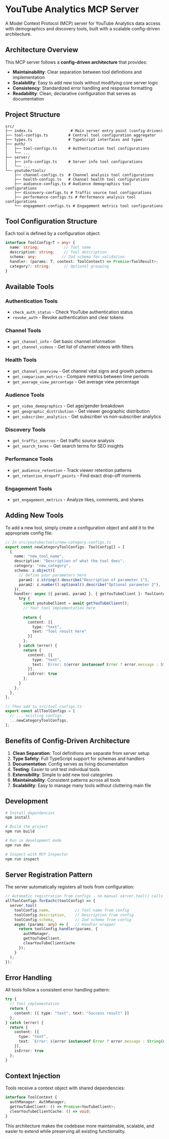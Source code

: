 # YouTube Analytics MCP Server

A Model Context Protocol (MCP) server for YouTube Analytics data access with demographics and discovery tools, built with a scalable config-driven architecture.

## Architecture Overview

This MCP server follows a **config-driven architecture** that provides:

- **Maintainability**: Clear separation between tool definitions and implementation
- **Scalability**: Easy to add new tools without modifying core server logic
- **Consistency**: Standardized error handling and response formatting
- **Readability**: Clean, declarative configuration that serves as documentation

## Project Structure

```
src/
├── index.ts                 # Main server entry point (config-driven)
├── tool-configs.ts         # Central tool configuration aggregator
├── types.ts                # TypeScript interfaces and types
├── auth/
│   ├── tool-configs.ts     # Authentication tool configurations
│   └── ...
├── server/
│   ├── info-configs.ts     # Server info tool configurations
│   └── ...
└── youtube/tools/
    ├── channel-configs.ts  # Channel analysis tool configurations
    ├── health-configs.ts   # Channel health tool configurations
    ├── audience-configs.ts # Audience demographics tool configurations
    ├── discovery-configs.ts # Traffic source tool configurations
    ├── performance-configs.ts # Performance analysis tool configurations
    └── engagement-configs.ts # Engagement metrics tool configurations
```

## Tool Configuration Structure

Each tool is defined by a configuration object:

```typescript
interface ToolConfig<T = any> {
  name: string;           // Tool name
  description: string;    // Tool description
  schema: any;           // Zod schema for validation
  handler: (params: T, context: ToolContext) => Promise<ToolResult>;
  category?: string;      // Optional grouping
}
```

## Available Tools

### Authentication Tools
- `check_auth_status` - Check YouTube authentication status
- `revoke_auth` - Revoke authentication and clear tokens

### Channel Tools
- `get_channel_info` - Get basic channel information
- `get_channel_videos` - Get list of channel videos with filters

### Health Tools
- `get_channel_overview` - Get channel vital signs and growth patterns
- `get_comparison_metrics` - Compare metrics between time periods
- `get_average_view_percentage` - Get average view percentage

### Audience Tools
- `get_video_demographics` - Get age/gender breakdown
- `get_geographic_distribution` - Get viewer geographic distribution
- `get_subscriber_analytics` - Get subscriber vs non-subscriber analytics

### Discovery Tools
- `get_traffic_sources` - Get traffic source analysis
- `get_search_terms` - Get search terms for SEO insights

### Performance Tools
- `get_audience_retention` - Track viewer retention patterns
- `get_retention_dropoff_points` - Find exact drop-off moments

### Engagement Tools
- `get_engagement_metrics` - Analyze likes, comments, and shares

## Adding New Tools

To add a new tool, simply create a configuration object and add it to the appropriate config file:

```typescript
// In src/youtube/tools/new-category-configs.ts
export const newCategoryToolConfigs: ToolConfig[] = [
  {
    name: "new_tool_name",
    description: "Description of what the tool does",
    category: "new_category",
    schema: z.object({
      // Define your parameters here
      param1: z.string().describe("Description of parameter 1"),
      param2: z.number().optional().describe("Optional parameter 2"),
    }),
    handler: async ({ param1, param2 }, { getYouTubeClient }: ToolContext) => {
      try {
        const youtubeClient = await getYouTubeClient();
        // Your tool implementation here
        
        return {
          content: [{
            type: "text",
            text: "Tool result here"
          }]
        };
      } catch (error) {
        return {
          content: [{
            type: "text",
            text: `Error: ${error instanceof Error ? error.message : String(error)}`
          }],
          isError: true
        };
      }
    },
  },
];

// Then add to src/tool-configs.ts
export const allToolConfigs = [
  // ... existing configs
  ...newCategoryToolConfigs,
];
```

## Benefits of Config-Driven Architecture

1. **Clean Separation**: Tool definitions are separate from server setup
2. **Type Safety**: Full TypeScript support for schemas and handlers
3. **Documentation**: Config serves as living documentation
4. **Testing**: Easier to unit test individual tools
5. **Extensibility**: Simple to add new tool categories
6. **Maintainability**: Consistent patterns across all tools
7. **Scalability**: Easy to manage many tools without cluttering main file

## Development

```bash
# Install dependencies
npm install

# Build the project
npm run build

# Run in development mode
npm run dev

# Inspect with MCP Inspector
npm run inspect
```

## Server Registration Pattern

The server automatically registers all tools from configuration:

```typescript
// Automatic registration from configs - no manual server.tool() calls needed
allToolConfigs.forEach((toolConfig) => {
  server.tool(
    toolConfig.name,           // Tool name from config
    toolConfig.description,    // Description from config
    toolConfig.schema,         // Zod schema from config  
    async (params: any) => {   // Handler wrapper
      return toolConfig.handler(params, { 
        authManager, 
        getYouTubeClient, 
        clearYouTubeClientCache 
      });
    }
  );
});
```

## Error Handling

All tools follow a consistent error handling pattern:

```typescript
try {
  // Tool implementation
  return {
    content: [{ type: "text", text: "Success result" }]
  };
} catch (error) {
  return {
    content: [{ 
      type: "text", 
      text: `Error: ${error instanceof Error ? error.message : String(error)}` 
    }],
    isError: true
  };
}
```

## Context Injection

Tools receive a context object with shared dependencies:

```typescript
interface ToolContext {
  authManager: AuthManager;
  getYouTubeClient: () => Promise<YouTubeClient>;
  clearYouTubeClientCache: () => void;
}
```

This architecture makes the codebase more maintainable, scalable, and easier to extend while preserving all existing functionality.
